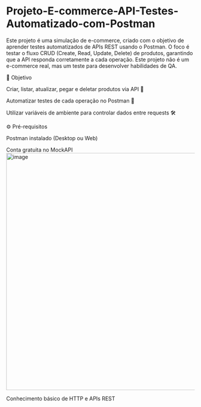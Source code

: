 # Projeto-E-commerce-API-Testes-Automatizado-com-Postman
Este projeto é uma simulação de e-commerce, criado com o objetivo de aprender testes automatizados de APIs REST usando o Postman. O foco é testar o fluxo CRUD (Create, Read, Update, Delete) de produtos, garantindo que a API responda corretamente a cada operação. Este projeto não é um e-commerce real, mas um teste para desenvolver habilidades de QA.

🎯 Objetivo

Criar, listar, atualizar, pegar e deletar produtos via API 📝

Automatizar testes de cada operação no Postman 🤖

Utilizar variáveis de ambiente para controlar dados entre requests 🛠️

⚙️ Pré-requisitos

Postman instalado (Desktop ou Web)

Conta gratuita no MockAPI <img width="1343" height="633" alt="image" src="https://github.com/user-attachments/assets/77410cce-2f7b-48ab-bfc2-a2884bef4c7a" />


Conhecimento básico de HTTP e APIs REST


